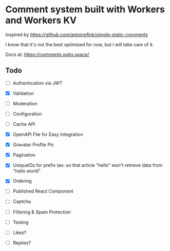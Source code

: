 # Comment system built with Workers and Workers KV

Inspired by https://github.com/antoinefink/simple-static-comments

I know that it's not the best optimized for now, but I will take care of it.

Docs at: https://comments.qubs.space/

## Todo

- [ ] Authentication via JWT
- [x] Validation
- [ ] Moderation
- [ ] Configuration
- [ ] Cache API
- [x] OpenAPI File for Easy Integration
- [x] Gravatar Profile Pic
- [x] Pagination
- [x] UniqueIDs for prefix (ex: so that article "hello" won't retrieve data from "hello world"
- [x] Ordering
- [ ] Published React Component
- [ ] Captcha
- [ ] Filtering & Spam Protection
- [ ] Testing
- [ ] Likes?
- [ ] Replies?

